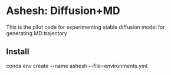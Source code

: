 # Ashesh: Diffusion+MD
This is the pilot code for experimenting stable diffusion model for generating MD trajectory
## Install 
conda env create --name ashesh --file=environments.yml

